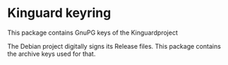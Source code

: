 # Kinguard keyring

This package contains GnuPG keys of the Kinguardproject

The Debian project digitally signs its Release files. This package contains the archive keys used for that.
